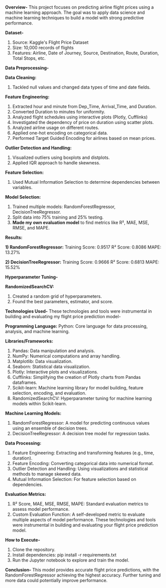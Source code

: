 **Overview-**
This project focuses on predicting airline flight prices using a machine learning approach. The goal was to apply data science and machine learning techniques to build a model with strong predictive performance.

**Dataset-**
1) Source: Kaggle's Flight Price Dataset
2) Size: 10,000 records of flights
3) Features: Airline, Date of Journey, Source, Destination, Route, Duration, Total Stops, etc.

**Data Preprocessing-**

**Data Cleaning:**
1) Tackled null values and changed data types of time and date fields.

**Feature Engineering:**
1) Extracted hour and minute from Dep_Time, Arrival_Time, and Duration.
2) Converted Duration to minutes for uniformity.
3) Analyzed flight schedules using interactive plots (Plotly, Cufflinks)
4) Investigated the dependency of price on duration using scatter plots.
5) Analyzed airline usage on different routes.
6) Applied one-hot encoding on categorical data.
7) Performed Target Guided Encoding for airlines based on mean prices.

**Outlier Detection and Handling:**
1) Visualized outliers using boxplots and distplots.
2) Applied IQR approach to handle skewness.

**Feature Selection:** 
1) Used Mutual Information Selection to determine dependencies between variables.

**Model Selection:**
1) Trained multiple models: RandomForestRegressor, DecisionTreeRegressor.
2) Split data into 75% training and 25% testing.
3) **Made my own evaluation model** to find metrics like R², MAE, MSE, RMSE, and MAPE.

**Results:**

**1) RandomForestRegressor:**
Training Score: 0.9517
R² Score: 0.8086
MAPE: 13.27%

**2) DecisionTreeRegressor:**
Training Score: 0.9666
R² Score: 0.6813
MAPE: 15.52%

**Hyperparameter Tuning-**

**RandomizedSearchCV:**
1) Created a random grid of hyperparameters.
2) Found the best parameters, estimator, and score.

**Technologies Used-**
These technologies and tools were instrumental in building and evaluating my flight price prediction model-

**Programming Language:**
Python: Core language for data processing, analysis, and machine learning.

**Libraries/Frameworks:**
1) Pandas: Data manipulation and analysis.
2) NumPy: Numerical computations and array handling.
3) Matplotlib: Data visualization.
4) Seaborn: Statistical data visualization.
5) Plotly: Interactive plots and visualizations.
6) Cufflinks: Simplifying the creation of Plotly charts from Pandas dataframes.
7) Scikit-learn: Machine learning library for model building, feature selection, encoding, and evaluation.
8) RandomizedSearchCV: Hyperparameter tuning for machine learning models within Scikit-learn.

**Machine Learning Models:**
1) RandomForestRegressor: A model for predicting continuous values using an ensemble of decision trees.
2) DecisionTreeRegressor: A decision tree model for regression tasks.

**Data Processing:**
1) Feature Engineering: Extracting and transforming features (e.g., time, duration).
2) Feature Encoding: Converting categorical data into numerical format.
3) Outlier Detection and Handling: Using visualizations and statistical methods to manage skewed data.
4) Mutual Information Selection: For feature selection based on dependencies.

**Evaluation Metrics:**
1) R² Score, MAE, MSE, RMSE, MAPE: Standard evaluation metrics to assess model performance.
2) Custom Evaluation Function: A self-developed metric to evaluate multiple aspects of model performance.
These technologies and tools were instrumental in building and evaluating your flight price prediction model.

**How to Execute-**
1) Clone the repository.
2) Install dependencies: pip install -r requirements.txt
3) Run the Jupyter notebook to explore and train the model.

**Conclusion-**
This model provides accurate flight price predictions, with the RandomForestRegressor achieving the highest accuracy. Further tuning and more data could potentially improve performance.
